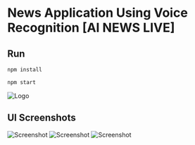 # News Application Using Voice Recognition [AI NEWS LIVE]

## Run

```bash
npm install

npm start
```

![Logo](https://github.com/fruxc/AINews/blob/master/src/images/logo.png)

## UI Screenshots

![Screenshot](https://github.com/fruxc/AINews/blob/master/src/images/U1.png)
![Screenshot](https://github.com/fruxc/AINews/blob/master/src/images/U2.png)
![Screenshot](https://github.com/fruxc/AINews/blob/master/src/images/U3.png)



